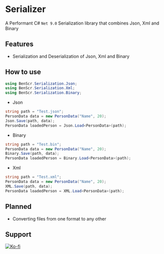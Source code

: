 # Serializer
A Performant C# `Net 9.0` Serialization library that combines Json, Xml and Binary

## Features
- Serialization and Deserialization of Json, Xml and Binary

## How to use
```csharp
using BenScr.Serialization.Json;
using BenScr.Serialization.Xml;
using BenScr.Serialization.Binary;
```

- Json
```csharp
string path = "Test.json";
PersonData data = new PersonData("Name", 20);
Json.Save(path, data);
PersonData loadedPerson = Json.Load<PersonData>(path);
```
- Binary
```csharp
string path = "Test.bin";
PersonData data = new PersonData("Name", 20);
Binary.Save(path, data);
PersonData loadedPerson = Binary.Load<PersonData>(path);
```
- Xml
```csharp
string path = "Test.xml";
PersonData data = new PersonData("Name", 20);
XML.Save(path, data);
PersonData loadedPerson = XML.Load<PersonData>(path);
```

## Planned
- Converting files from one format to any other

## Support
[![Ko-fi](https://ko-fi.com/img/githubbutton_sm.svg)](https://ko-fi.com/benscr)</p>
